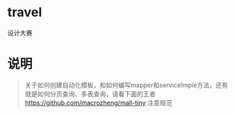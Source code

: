 # travel
设计大赛
# 说明
>关于如何创建自动化模板，和如何编写mapper和serviceImple方法，还有就是如何分页查询、多表查询，请看下面的王者
https://github.com/macrozheng/mall-tiny
注意规范
